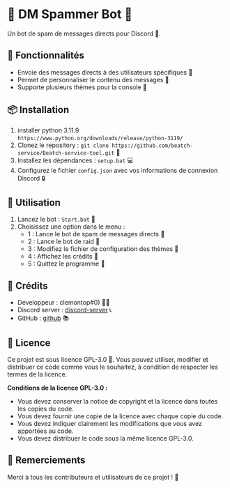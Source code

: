 # 🤖 DM Spammer Bot 🤖

Un bot de spam de messages directs pour Discord 📱.

## 📝 Fonctionnalités

* Envoie des messages directs à des utilisateurs spécifiques 📨
* Permet de personnaliser le contenu des messages 📝
* Supporte plusieurs thèmes pour la console 🎨

## 📦 Installation
1. installer python 3.11.9 `https://www.python.org/downloads/release/python-3119/`
2. Clonez le repository : `git clone https://github.com/beatch-service/Beatch-service-tool.git` 📁
3. Installez les dépendances : `setup.bat` 💻
4. Configurez le fichier `config.json` avec vos informations de connexion Discord 🔒

## 🤔 Utilisation

1. Lancez le bot : `Start.bat` 🚀
2. Choisissez une option dans le menu :
	* 1 : Lance le bot de spam de messages directs 📨
	* 2 : Lance le bot de raid 🚫
	* 3 : Modifiez le fichier de configuration des thèmes 🎨
	* 4 : Affichez les crédits 🙏
	* 5 : Quittez le programme 👋

## 👥 Crédits

* Développeur : clemontop#0) 👨‍💻
* Discord server : [discord-server](https://discord.gg/server-boost) 📞
* GitHub : [github](https://github.com/beatch-service/) 📚

## 📜 Licence

Ce projet est sous licence GPL-3.0 📜. Vous pouvez utiliser, modifier et distribuer ce code comme vous le souhaitez, à condition de respecter les termes de la licence.

**Conditions de la licence GPL-3.0 :**

* Vous devez conserver la notice de copyright et la licence dans toutes les copies du code.
* Vous devez fournir une copie de la licence avec chaque copie du code.
* Vous devez indiquer clairement les modifications que vous avez apportées au code.
* Vous devez distribuer le code sous la même licence GPL-3.0.

## 🙏 Remerciements

Merci à tous les contributeurs et utilisateurs de ce projet ! 🙏
